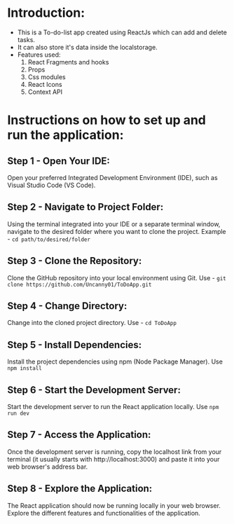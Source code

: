 # Introduction:

- This is a To-do-list app created using ReactJs which can add and delete tasks.
- It can also store it's data inside the localstorage.
- Features used: 
  1. React Fragments and hooks
  2. Props
  3. Css modules
  4. React Icons
  5. Context API

# Instructions on how to set up and run the application:

## Step 1 - Open Your IDE:
  Open your preferred Integrated Development Environment (IDE), such as Visual Studio Code (VS Code).
## Step 2 - Navigate to Project Folder:
  Using the terminal integrated into your IDE or a separate terminal window, navigate to the desired folder where you want to clone the project.
  Example - `cd path/to/desired/folder`
## Step 3 - Clone the Repository:
  Clone the GitHub repository into your local environment using Git.
  Use - `git clone https://github.com/Uncanny01/ToDoApp.git`
## Step 4 - Change Directory:
  Change into the cloned project directory.
  Use - `cd ToDoApp`
## Step 5 - Install Dependencies:
  Install the project dependencies using npm (Node Package Manager).
  Use `npm install`
## Step 6 - Start the Development Server:
  Start the development server to run the React application locally.
  Use `npm run dev`
## Step 7 - Access the Application:
  Once the development server is running, copy the localhost link from your terminal (it usually starts with http://localhost:3000) and paste it into your web browser's address bar.
## Step 8 - Explore the Application:
  The React application should now be running locally in your web browser. Explore the different features and functionalities of the application.